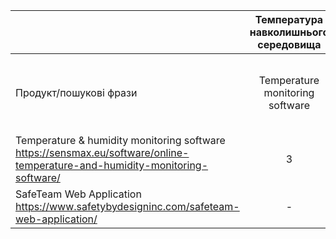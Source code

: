 |                                                                                                                             | Температура навколишнього середовища |              Особиста безпека               | Тип ліцензії | Примітка |
| :-------------------------------------------------------------------------------------------------------------------------- | :----------------------------------: | :-----------------------------------------: | :----------: | :------: |
| Продукт/пошукові фрази                                                                                                      |   Temperature monitoring software    | Software for measuring your personal safety |      -       |    -     |
| Temperature & humidity monitoring software https://sensmax.eu/software/online-temperature-and-humidity-monitoring-software/ |                  3                   |                      -                      |  Shareware   |    -     |
| SafeTeam Web Application https://www.safetybydesigninc.com/safeteam-web-application/                                        |                  -                   |                      1                      |  Shareware   |    -     |
